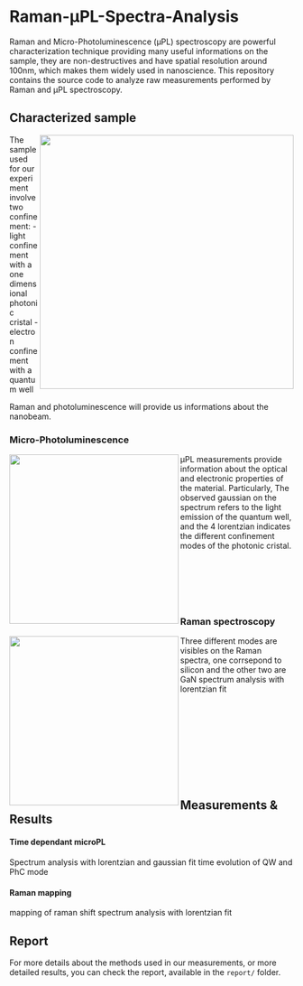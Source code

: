 # Raman-μPL-Spectra-Analysis
Raman and Micro-Photoluminescence (μPL) spectroscopy are powerful characterization technique providing many useful informations on the sample, they are non-destructives and have spatial resolution around 100nm, which makes them widely used in nanoscience. This repository contains the source code to analyze raw measurements performed by Raman and μPL spectroscopy.

## Characterized sample
<img align="right" src="https://raw.githubusercontent.com/Aurelien-Pelissier/Raman-uPL-Spectra-Analysis/master/img/nanobeam.png" width=450>
The sample used for our experiment involve two confinement:
- light confinement with a one dimensional photonic cristal
- electron confinement with a quantum well

Raman and photoluminescence will provide us informations about the nanobeam.


### Micro-Photoluminescence
<img align="left" src="https://raw.githubusercontent.com/Aurelien-Pelissier/Raman-uPL-Spectra-Analysis/master/img/PL.png" width=300>


μPL measurements provide information about the optical and electronic properties of the material. Particularly, The observed gaussian on the spectrum refers to the light emission of the quantum well, and the 4 lorentzian indicates the different confinement modes of the photonic cristal.
  

&nbsp;


&nbsp;


&nbsp;

### Raman spectroscopy
<img align="left" src="https://raw.githubusercontent.com/Aurelien-Pelissier/Raman-uPL-Spectra-Analysis/master/img/Raman.png" width=300>
Three different modes are visibles on the Raman spectra, one corrsepond to silicon and the other two are GaN
spectrum analysis with lorentzian fit


&nbsp;


&nbsp;


&nbsp;


&nbsp;


&nbsp;


## Measurements & Results

#### Time dependant microPL

Spectrum analysis with lorentzian and gaussian fit 
time evolution of QW and PhC mode

#### Raman mapping
mapping of raman shift
spectrum analysis with lorentzian fit


## Report
For more details about the methods used in our measurements, or more detailed results, you can check the report, available in the `report/` folder.

